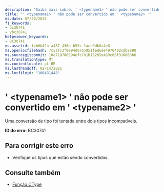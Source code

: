 ```yaml
---
description: "Saiba mais sobre: ' <typename1> ' não pode ser convertido em ' <typename2> '"
title: "' <typename1> ' não pode ser convertido em ' <typename2> '"
ms.date: 07/20/2015
f1_keywords:
- bc30741
- vbc30741
helpviewer_keywords:
- BC30741
ms.assetid: fcb6b42b-a487-430e-b55c-1acc9db8a4e8
ms.openlocfilehash: 7c5afc3f0e94d97b5051fed6ee4970402cdb2890
ms.sourcegitcommit: 10e719780594efc781b15295e499c66f316068b8
ms.translationtype: MT
ms.contentlocale: pt-BR
ms.lasthandoff: 02/14/2021
ms.locfileid: "100481448"
---
```

# <a name="typename1-cannot-be-converted-to-typename2"></a>' \<typename1> ' não pode ser convertido em ' \<typename2> '

Uma conversão de tipo foi tentada entre dois tipos incompatíveis.  
  
 **ID do erro:** BC30741  
  
## <a name="to-correct-this-error"></a>Para corrigir este erro  
  
- Verifique os tipos que estão sendo convertidos.  
  
## <a name="see-also"></a>Consulte também

- [Função CType](../language-reference/functions/ctype-function.md)
